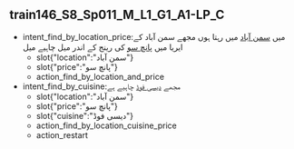 ## train146_S8_Sp011_M_L1_G1_A1-LP_C
* intent_find_by_location_price:میں [سمن آباد](location) میں رہتا ہوں مجھے سمن آباد کے ایریا میں [پانچ سو](price) کی رینج کے اندر میل چاہیے میل
	- slot{"location":"سمن آباد"}
	- slot{"price":"پانچ سو"}
	- action_find_by_location_and_price
* intent_find_by_cuisine:مجھے [دیسی فوڈ](cuisine) چاہیے ہے
	- slot{"location":"سمن آباد"}
	- slot{"price":"پانچ سو"}
	- slot{"cuisine":"دیسی فوڈ"}
	- action_find_by_location_cuisine_price
	- action_restart
